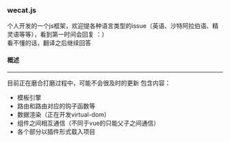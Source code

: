 ###  wecat.js
个人开发的一个js框架，欢迎提各种语言类型的issue（英语、沙特阿拉伯语、精灵语等等），看到第一时间会回复   ：）  
看不懂的话，翻译之后继续回答

#### 概述
****
目前正在磨合打磨过程中，可能不会很及时的更新
包含内容：
- 模板引擎
- 路由和路由对应的钩子函数等
- 数据渲染（正在开发virtual-dom）
- 组件之间相互通信（不同于vue的只能父子之间通信）
- 各个部分以插件形式载入项目





